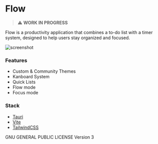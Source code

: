 # Flow
> :warning: **WORK IN PROGRESS**

Flow is a productivity application that combines a to-do list with a timer system, designed to help users stay organized and focused.

![screenshot](https://i.imgur.com/NKpJD3H.jpeg)

### Features
- Custom & Community Themes
- Kanboard System
- Quick Lists
- Flow mode
- Focus mode

### Stack
- [Tauri](https://tauri.app/)
- [Vite](https://vite.dev/)
- [TailwindCSS](https://tailwindcss.com/)

GNU GENERAL PUBLIC LICENSE Version 3